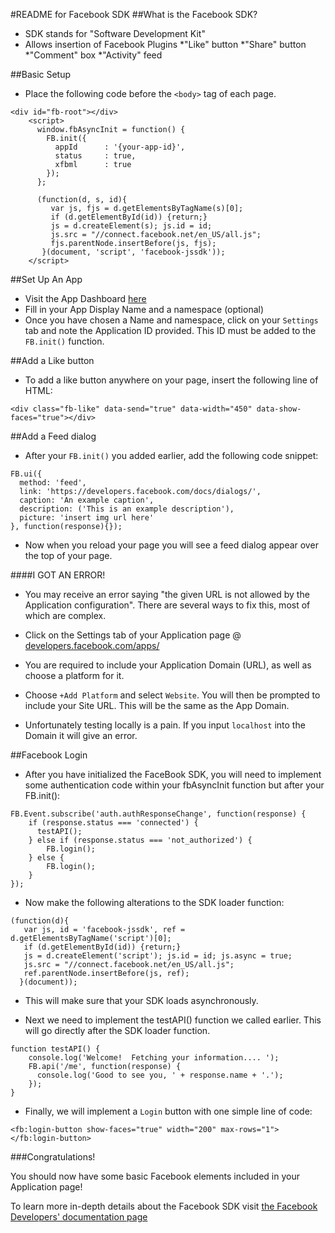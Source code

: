 #README for Facebook SDK
##What is the Facebook SDK?

- SDK stands for "Software Development Kit"
- Allows insertion of Facebook Plugins
    *"Like" button
    *"Share" button
    *"Comment" box
    *"Activity" feed

##Basic Setup

* Place the following code before the `<body>` tag of each page.
```
<div id="fb-root"></div>
    <script>
      window.fbAsyncInit = function() {
        FB.init({
          appId      : '{your-app-id}',
          status     : true,
          xfbml      : true
        });
      };

      (function(d, s, id){
         var js, fjs = d.getElementsByTagName(s)[0];
         if (d.getElementById(id)) {return;}
         js = d.createElement(s); js.id = id;
         js.src = "//connect.facebook.net/en_US/all.js";
         fjs.parentNode.insertBefore(js, fjs);
       }(document, 'script', 'facebook-jssdk'));
    </script>
```

##Set Up An App

* Visit the App Dashboard [here](https://developers.facebook.com/apps "App Dashboard")
* Fill in your App Display Name and a namespace (optional)
* Once you have chosen a Name and namespace, click on your `Settings` tab and note the Application ID provided. This ID must be added to the `FB.init()` function.

##Add a Like button

- To add a like button anywhere on your page, insert the following line of HTML:

`<div class="fb-like" data-send="true" data-width="450" data-show-faces="true"></div>`

##Add a Feed dialog

- After your `FB.init()` you added earlier, add the following code snippet:

```
FB.ui({
  method: 'feed',
  link: 'https://developers.facebook.com/docs/dialogs/',
  caption: 'An example caption',
  description: ('This is an example description'),
  picture: 'insert img url here'
}, function(response){});
```

- Now when you reload your page you will see a feed dialog appear over the top of your page.

####I GOT AN ERROR!

- You may receive an error saying "the given URL is not allowed by the Application configuration".  There are several ways to fix this, most of which are complex.

- Click on the Settings tab of your Application page @ [developers.facebook.com/apps/](http://developers.facebook.com/apps/)

- You are required to include your Application Domain (URL), as well as choose a platform for it.

- Choose `+Add Platform` and select `Website`.  You will then be prompted to include your Site URL.  This will be the same as the App Domain.

- Unfortunately testing locally is a pain.  If you input `localhost` into the Domain it will give an error.

##Facebook Login

- After you have initialized the FaceBook SDK, you will need to implement some authentication code within your fbAsyncInit function but after your FB.init():

```
FB.Event.subscribe('auth.authResponseChange', function(response) {
	if (response.status === 'connected') {
	  testAPI();		
	} else if (response.status === 'not_authorized') {
		FB.login();
	} else {
		FB.login();
	}
});
```	

- Now make the following alterations to the SDK loader function:

```
(function(d){
   var js, id = 'facebook-jssdk', ref = d.getElementsByTagName('script')[0];
   if (d.getElementById(id)) {return;}
   js = d.createElement('script'); js.id = id; js.async = true;
   js.src = "//connect.facebook.net/en_US/all.js";
   ref.parentNode.insertBefore(js, ref);
  }(document));
```

- This will make sure that your SDK loads asynchronously.

- Next we need to implement the testAPI() function we called earlier.  This will go directly after the SDK loader function.

```
function testAPI() {
    console.log('Welcome!  Fetching your information.... ');
    FB.api('/me', function(response) {
      console.log('Good to see you, ' + response.name + '.');
    });
}
```

- Finally, we will implement a `Login` button with one simple line of code:

`<fb:login-button show-faces="true" width="200" max-rows="1"></fb:login-button>`

###Congratulations!

You should now have some basic Facebook elements included in your Application page!

To learn more in-depth details about the Facebook SDK visit [the Facebook Developers' documentation page](https://developers.facebook.com/docs/javascript/)
